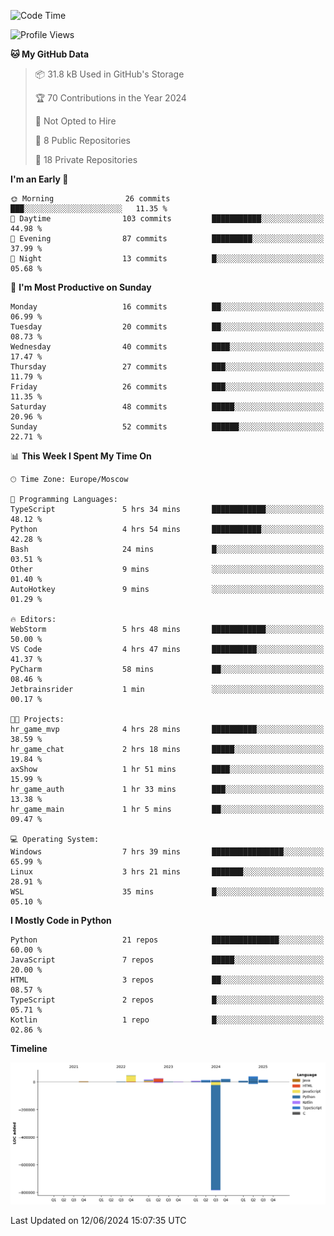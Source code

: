 <!--START_SECTION:waka-->
![Code Time](http://img.shields.io/badge/Code%20Time-365%20hrs%2051%20mins-blue)

![Profile Views](http://img.shields.io/badge/Profile%20Views-2-blue)

**🐱 My GitHub Data** 

> 📦 31.8 kB Used in GitHub's Storage 
 > 
> 🏆 70 Contributions in the Year 2024
 > 
> 🚫 Not Opted to Hire
 > 
> 📜 8 Public Repositories 
 > 
> 🔑 18 Private Repositories 
 > 
**I'm an Early 🐤** 

```text
🌞 Morning                26 commits          ███░░░░░░░░░░░░░░░░░░░░░░   11.35 % 
🌆 Daytime                103 commits         ███████████░░░░░░░░░░░░░░   44.98 % 
🌃 Evening                87 commits          █████████░░░░░░░░░░░░░░░░   37.99 % 
🌙 Night                  13 commits          █░░░░░░░░░░░░░░░░░░░░░░░░   05.68 % 
```
📅 **I'm Most Productive on Sunday** 

```text
Monday                   16 commits          ██░░░░░░░░░░░░░░░░░░░░░░░   06.99 % 
Tuesday                  20 commits          ██░░░░░░░░░░░░░░░░░░░░░░░   08.73 % 
Wednesday                40 commits          ████░░░░░░░░░░░░░░░░░░░░░   17.47 % 
Thursday                 27 commits          ███░░░░░░░░░░░░░░░░░░░░░░   11.79 % 
Friday                   26 commits          ███░░░░░░░░░░░░░░░░░░░░░░   11.35 % 
Saturday                 48 commits          █████░░░░░░░░░░░░░░░░░░░░   20.96 % 
Sunday                   52 commits          ██████░░░░░░░░░░░░░░░░░░░   22.71 % 
```


📊 **This Week I Spent My Time On** 

```text
🕑︎ Time Zone: Europe/Moscow

💬 Programming Languages: 
TypeScript               5 hrs 34 mins       ████████████░░░░░░░░░░░░░   48.12 % 
Python                   4 hrs 54 mins       ███████████░░░░░░░░░░░░░░   42.28 % 
Bash                     24 mins             █░░░░░░░░░░░░░░░░░░░░░░░░   03.51 % 
Other                    9 mins              ░░░░░░░░░░░░░░░░░░░░░░░░░   01.40 % 
AutoHotkey               9 mins              ░░░░░░░░░░░░░░░░░░░░░░░░░   01.29 % 

🔥 Editors: 
WebStorm                 5 hrs 48 mins       ████████████░░░░░░░░░░░░░   50.00 % 
VS Code                  4 hrs 47 mins       ██████████░░░░░░░░░░░░░░░   41.37 % 
PyCharm                  58 mins             ██░░░░░░░░░░░░░░░░░░░░░░░   08.46 % 
Jetbrainsrider           1 min               ░░░░░░░░░░░░░░░░░░░░░░░░░   00.17 % 

🐱‍💻 Projects: 
hr_game_mvp              4 hrs 28 mins       ██████████░░░░░░░░░░░░░░░   38.59 % 
hr_game_chat             2 hrs 18 mins       █████░░░░░░░░░░░░░░░░░░░░   19.84 % 
axShow                   1 hr 51 mins        ████░░░░░░░░░░░░░░░░░░░░░   15.99 % 
hr_game_auth             1 hr 33 mins        ███░░░░░░░░░░░░░░░░░░░░░░   13.38 % 
hr_game_main             1 hr 5 mins         ██░░░░░░░░░░░░░░░░░░░░░░░   09.47 % 

💻 Operating System: 
Windows                  7 hrs 39 mins       ████████████████░░░░░░░░░   65.99 % 
Linux                    3 hrs 21 mins       ███████░░░░░░░░░░░░░░░░░░   28.91 % 
WSL                      35 mins             █░░░░░░░░░░░░░░░░░░░░░░░░   05.10 % 
```

**I Mostly Code in Python** 

```text
Python                   21 repos            ███████████████░░░░░░░░░░   60.00 % 
JavaScript               7 repos             █████░░░░░░░░░░░░░░░░░░░░   20.00 % 
HTML                     3 repos             ██░░░░░░░░░░░░░░░░░░░░░░░   08.57 % 
TypeScript               2 repos             █░░░░░░░░░░░░░░░░░░░░░░░░   05.71 % 
Kotlin                   1 repo              █░░░░░░░░░░░░░░░░░░░░░░░░   02.86 % 
```



**Timeline**

![Lines of Code chart](https://raw.githubusercontent.com/adlemx/adlemx/main/assets/bar_graph.png)


 Last Updated on 12/06/2024 15:07:35 UTC
<!--END_SECTION:waka-->
